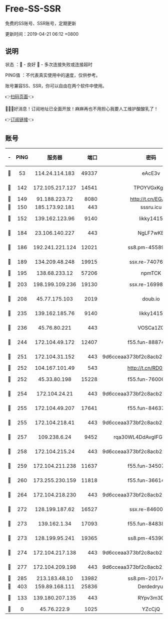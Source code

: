 # Free-SS-SSR

免费的SS账号、SSR账号，定期更新

更新时间：2019-04-21 06:12 +0800

## 说明

状态     ：🙂 - 良好 🙁 - 多次连接失败或连接超时

PING值   ：不代表真实使用中的速度，仅供参考。

账号兼容SS、SSR，你可以自由在两个软件中使用。

👉[扫码页面](https://liesauer.github.io/Free-SS-SSR/)👈

🎉🎉🎉好消息！订阅地址已全面开放！麻麻再也不用担心我要人工维护酸酸乳了！

👉[订阅链接](https://www.liesauer.net/yogurt/subscribe?ACCESS_TOKEN=DAYxR3mMaZAsaqUb)👈

## 账号

|-|PING|服务器|端口|密码|加密方式|区域|
|:----:|:----:|:-----:|-----:|:----:|:----:|:----:|
|🙂|53|114.24.114.183|49337|eAcE3v|chacha20-ietf|TW|
|🙂|142|172.105.217.127|14541|TPOYVGxKglpi|aes-256-cfb|JP|
|🙂|149|91.188.223.72|8080|http://t.cn/EGJIyrl|rc4-md5|RU|
|🙂|150|185.173.92.181|443|sssru.icu|rc4-md5|RU|
|🙂|152|139.162.123.96|9140|likky1415|aes-256-cfb|JP|
|🙂|184|23.106.140.227|443|NgLF7wKB|aes-256-cfb|US|
|🙂|186|192.241.221.124|12021|ss8.pm-45589166|aes-256-cfb|US|
|🙂|189|134.209.48.248|19915|ssx.re-74076928|aes-256-cfb|US|
|🙂|195|138.68.233.12|57206|npmTCK|rc4-md5|US|
|🙂|203|198.199.109.236|19130|ssx.re-16998914|aes-256-cfb|US|
|🙂|208|45.77.175.103|2019|doub.io|aes-128-ctr|SG|
|🙂|235|139.162.185.76|9140|likky1415|aes-256-cfb|DE|
|🙂|236|45.76.80.221|443|VOSCa1ZG|aes-256-cfb|DE|
|🙂|244|172.104.49.172|12407|f55.fun-88874010|aes-256-cfb|SG|
|🙂|251|172.104.31.152|443|9d6cceaa373bf2c8acb22e60b6a58be6|aes-256-cfb|US|
|🙂|252|104.167.101.49|543|http://t.cn/RD0D7sx|rc4-md5|CA|
|🙂|252|45.33.80.198|15228|f55.fun-76006716|aes-256-cfb|US|
|🙂|254|172.104.24.21|443|9d6cceaa373bf2c8acb22e60b6a58be6|aes-256-cfb|US|
|🙂|255|172.104.49.207|17641|f55.fun-84637205|aes-256-cfb|SG|
|🙂|255|172.104.218.41|443|9d6cceaa373bf2c8acb22e60b6a58be6|aes-256-cfb|US|
|🙂|257|109.238.6.24|9452|rqa30WL4DdAvgIFG6Fs3znzTa|aes-256-cfb|FR|
|🙂|258|172.104.215.24|443|9d6cceaa373bf2c8acb22e60b6a58be6|aes-256-cfb|US|
|🙂|259|172.104.211.238|11637|f55.fun-34507560|aes-256-cfb|US|
|🙂|260|173.255.230.159|11818|f55.fun-36614091|aes-256-cfb|US|
|🙂|264|172.104.218.230|443|9d6cceaa373bf2c8acb22e60b6a58be6|aes-256-cfb|US|
|🙂|272|128.199.187.62|16527|ssx.re-84600729|aes-256-cfb|SG|
|🙂|273|139.162.1.34|17093|f55.fun-84838743|aes-256-cfb|SG|
|🙂|273|128.199.95.241|19365|ss8.pm-45390350|aes-256-cfb|SG|
|🙂|274|172.104.217.138|443|9d6cceaa373bf2c8acb22e60b6a58be6|aes-256-cfb|US|
|🙂|277|172.104.209.198|443|9d6cceaa373bf2c8acb22e60b6a58be6|aes-256-cfb|US|
|🙂|285|213.183.48.10|13982|ss8.pm-20174684|rc4-md5|RU|
|🙂|403|159.89.168.111|25836|Derdedryuj|chacha20|IN|
|🙂|133|139.180.207.135|443|RYpv3m3D|aes-256-cfb|JP|
|🙁|0|45.76.222.9|1025|YZcCjQ|rc4-md5|JP|
